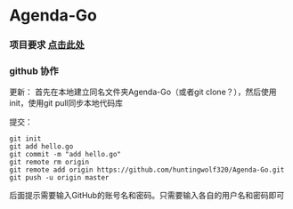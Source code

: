 # Agenda-Go

### 项目要求 [点击此处](https://pmlpml.github.io/ServiceComputingOnCloud/ex-cli-agenda#41-%E9%9C%80%E6%B1%82%E6%8F%8F%E8%BF%B0)

### github 协作

更新：
首先在本地建立同名文件夹Agenda-Go（或者git clone？），然后使用init，使用git pull同步本地代码库

提交：
```
git init                                                 
git add hello.go                                          
git commit -m "add hello.go"                              
git remote rm origin                                                 
git remote add origin https://github.com/huntingwolf320/Agenda-Go.git
git push -u origin master                                 
```
后面提示需要输入GitHub的账号名和密码。只需要输入各自的用户名和密码即可
